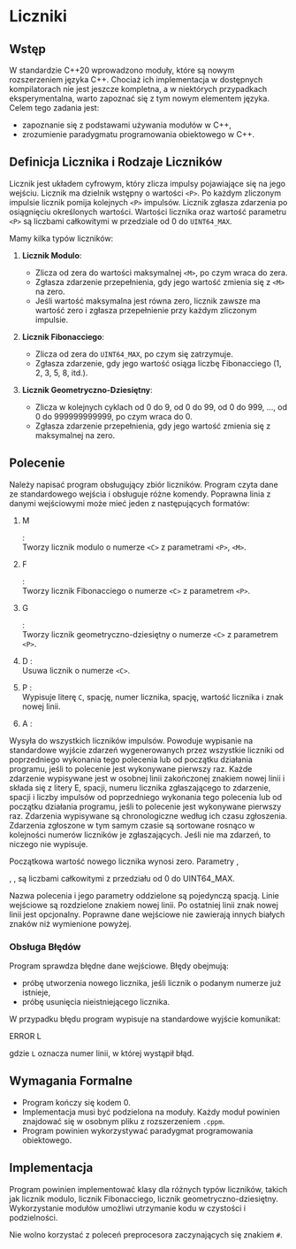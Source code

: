 # Liczniki

## Wstęp

W standardzie C++20 wprowadzono moduły, które są nowym rozszerzeniem języka C++. Chociaż ich implementacja w dostępnych kompilatorach nie jest jeszcze kompletna, a w niektórych przypadkach eksperymentalna, warto zapoznać się z tym nowym elementem języka. Celem tego zadania jest:
- zapoznanie się z podstawami używania modułów w C++,
- zrozumienie paradygmatu programowania obiektowego w C++.

## Definicja Licznika i Rodzaje Liczników

Licznik jest układem cyfrowym, który zlicza impulsy pojawiające się na jego wejściu. Licznik ma dzielnik wstępny o wartości `<P>`. Po każdym zliczonym impulsie licznik pomija kolejnych `<P>` impulsów. Licznik zgłasza zdarzenia po osiągnięciu określonych wartości. Wartości licznika oraz wartość parametru `<P>` są liczbami całkowitymi w przedziale od 0 do `UINT64_MAX`.

Mamy kilka typów liczników:

1. **Licznik Modulo**:
   - Zlicza od zera do wartości maksymalnej `<M>`, po czym wraca do zera.
   - Zgłasza zdarzenie przepełnienia, gdy jego wartość zmienia się z `<M>` na zero.
   - Jeśli wartość maksymalna jest równa zero, licznik zawsze ma wartość zero i zgłasza przepełnienie przy każdym zliczonym impulsie.

2. **Licznik Fibonacciego**:
   - Zlicza od zera do `UINT64_MAX`, po czym się zatrzymuje.
   - Zgłasza zdarzenie, gdy jego wartość osiąga liczbę Fibonacciego (1, 2, 3, 5, 8, itd.).

3. **Licznik Geometryczno-Dziesiętny**:
   - Zlicza w kolejnych cyklach od 0 do 9, od 0 do 99, od 0 do 999, …, od 0 do 999999999999, po czym wraca do 0.
   - Zgłasza zdarzenie przepełnienia, gdy jego wartość zmienia się z maksymalnej na zero.

## Polecenie

Należy napisać program obsługujący zbiór liczników. Program czyta dane ze standardowego wejścia i obsługuje różne komendy. Poprawna linia z danymi wejściowymi może mieć jeden z następujących formatów:

1. M <C> <P> <M>:  
   Tworzy licznik modulo o numerze `<C>` z parametrami `<P>`, `<M>`.

2. F <C> <P>:  
   Tworzy licznik Fibonacciego o numerze `<C>` z parametrem `<P>`.

3. G <C> <P>:  
   Tworzy licznik geometryczno-dziesiętny o numerze `<C>` z parametrem `<P>`.

4. D <C>:  
   Usuwa licznik o numerze `<C>`.

5. P <C>:  
   Wypisuje literę `C`, spację, numer licznika, spację, wartość licznika i znak nowej linii.

6. A <T>:  

Wysyła do wszystkich liczników <T> impulsów. Powoduje wypisanie na standardowe wyjście zdarzeń wygenerowanych przez wszystkie liczniki od poprzedniego wykonania tego polecenia lub od początku działania programu, jeśli to polecenie jest wykonywane pierwszy raz. Każde zdarzenie wypisywane jest w osobnej linii zakończonej znakiem nowej linii i składa się z litery E, spacji, numeru licznika <C> zgłaszającego to zdarzenie, spacji i liczby impulsów od poprzedniego wykonania tego polecenia lub od początku działania programu, jeśli to polecenie jest wykonywane pierwszy raz. Zdarzenia wypisywane są chronologiczne według ich czasu zgłoszenia. Zdarzenia zgłoszone w tym samym czasie są sortowane rosnąco w kolejności numerów liczników je zgłaszających. Jeśli nie ma zdarzeń, to niczego nie wypisuje.

Początkowa wartość nowego licznika wynosi zero. Parametry <C>, <P>, <M>, <T> są liczbami całkowitymi z przedziału od 0 do UINT64_MAX.

Nazwa polecenia i jego parametry oddzielone są pojedynczą spacją. Linie wejściowe są rozdzielone znakiem nowej linii. Po ostatniej linii znak nowej linii jest opcjonalny. Poprawne dane wejściowe nie zawierają innych białych znaków niż wymienione powyżej.

### Obsługa Błędów

Program sprawdza błędne dane wejściowe. Błędy obejmują:
- próbę utworzenia nowego licznika, jeśli licznik o podanym numerze już istnieje,
- próbę usunięcia nieistniejącego licznika.

W przypadku błędu program wypisuje na standardowe wyjście komunikat:

ERROR L

gdzie `L` oznacza numer linii, w której wystąpił błąd.

## Wymagania Formalne

- Program kończy się kodem 0.
- Implementacja musi być podzielona na moduły. Każdy moduł powinien znajdować się w osobnym pliku z rozszerzeniem `.cppm`.
- Program powinien wykorzystywać paradygmat programowania obiektowego.

## Implementacja

Program powinien implementować klasy dla różnych typów liczników, takich jak licznik modulo, licznik Fibonacciego, licznik geometryczno-dziesiętny. Wykorzystanie modułów umożliwi utrzymanie kodu w czystości i podzielności.

Nie wolno korzystać z poleceń preprocesora zaczynających się znakiem `#`.

